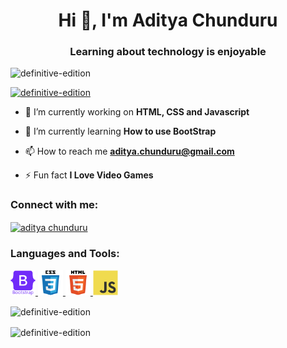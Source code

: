 <h1 align="center">Hi 👋, I'm Aditya Chunduru</h1>
<h3 align="center">Learning about technology is enjoyable</h3>

<p align="left"> <img src="https://komarev.com/ghpvc/?username=definitive-edition&label=Profile%20views&color=0e75b6&style=flat" alt="definitive-edition" /> </p>

<p align="left"> <a href="https://github.com/ryo-ma/github-profile-trophy"><img src="https://github-profile-trophy.vercel.app/?username=definitive-edition" alt="definitive-edition" /></a> </p>

- 🔭 I’m currently working on **HTML, CSS and Javascript**

- 🌱 I’m currently learning **How to use BootStrap**

- 📫 How to reach me **aditya.chunduru@gmail.com**

- ⚡ Fun fact **I Love Video Games**

<h3 align="left">Connect with me:</h3>
<p align="left">
<a href="https://www.linkedin.com/in/aditya-chunduru-7300b9269/" target="blank"><img align="center" src="https://raw.githubusercontent.com/rahuldkjain/github-profile-readme-generator/master/src/images/icons/Social/linked-in-alt.svg" alt="aditya chunduru" height="30" width="40" /></a>
</p>

<h3 align="left">Languages and Tools:</h3>
<p align="left"> <a href="https://getbootstrap.com" target="_blank" rel="noreferrer"> <img src="https://raw.githubusercontent.com/devicons/devicon/master/icons/bootstrap/bootstrap-plain-wordmark.svg" alt="bootstrap" width="40" height="40"/> </a> <a href="https://www.w3schools.com/css/" target="_blank" rel="noreferrer"> <img src="https://raw.githubusercontent.com/devicons/devicon/master/icons/css3/css3-original-wordmark.svg" alt="css3" width="40" height="40"/> </a> <a href="https://www.w3.org/html/" target="_blank" rel="noreferrer"> <img src="https://raw.githubusercontent.com/devicons/devicon/master/icons/html5/html5-original-wordmark.svg" alt="html5" width="40" height="40"/> </a> <a href="https://developer.mozilla.org/en-US/docs/Web/JavaScript" target="_blank" rel="noreferrer"> <img src="https://raw.githubusercontent.com/devicons/devicon/master/icons/javascript/javascript-original.svg" alt="javascript" width="40" height="40"/> </a> </p>

<p><img align="center" src="https://github-readme-stats.vercel.app/api/top-langs?username=definitive-edition&show_icons=true&locale=en&layout=compact" alt="definitive-edition" /></p>

<p><img align="center" src="https://github-readme-streak-stats.herokuapp.com/?user=definitive-edition&" alt="definitive-edition" /></p>

